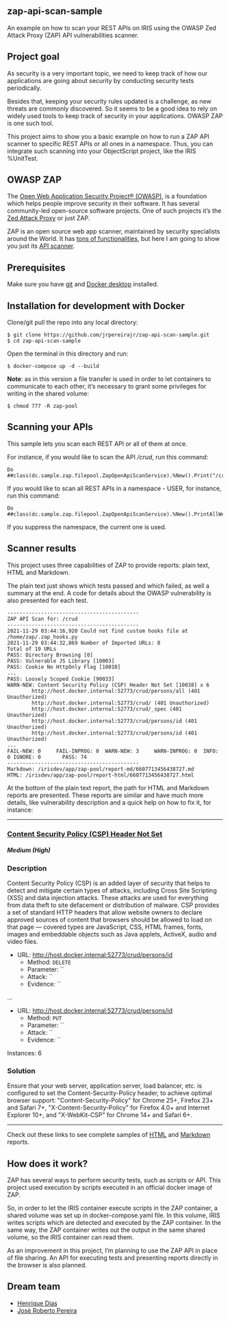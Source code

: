 ## zap-api-scan-sample
An example on how to scan your REST APIs on IRIS using the OWASP Zed Attack Proxy (ZAP) API vulnerabilities scanner.
## Project goal
As security is a very important topic, we need to keep track of how our applications are going about security by conducting security tests periodically.

Besides that, keeping your security rules updated is a challenge, as new threats are commonly discovered. So it seems to be a good idea to rely on widely used tools to keep track of security in your applications. OWASP ZAP is one such tool.

This project aims to show you a basic example on how to run a ZAP API scanner to specific REST APIs or all ones in a namespace. Thus, you can integrate such scanning into your ObjectScript project, like the IRIS %UnitTest.
## OWASP ZAP
The [Open Web Application Security Project® (OWASP)](https://owasp.org/), is a foundation which helps people improve security in their software. It has several community-led open-source software projects. One of such projects it’s the [Zed Attack Proxy](https://owasp.org/www-project-zap/) or just ZAP.

ZAP is an open source web app scanner, maintained by security specialists around the World. It has [tons of functionalities](https://www.zaproxy.org/docs/), but here I am going to show you just its [API scanner](https://www.zaproxy.org/docs/docker/api-scan/).
## Prerequisites
Make sure you have [git](https://git-scm.com/book/en/v2/Getting-Started-Installing-Git) and [Docker desktop](https://www.docker.com/products/docker-desktop) installed.
## Installation for development with Docker
Clone/git pull the repo into any local directory:
```
$ git clone https://github.com/jrpereirajr/zap-api-scan-sample.git
$ cd zap-api-scan-sample
```
Open the terminal in this directory and run:
```
$ docker-compose up -d --build
```
**Note**: as in this version a file transfer is used in order to let containers to communicate to each other, it’s necessary to grant some privileges for writing in the shared volume:
```
$ chmod 777 -R zap-pool
```
## Scanning your APIs
This sample lets you scan each REST API or all of them at once.

For instance, if you would like to scan the API */crud*, run this command:
```
Do ##class(dc.sample.zap.filepool.ZapOpenApiScanService).%New().Print("/crud")
```
If you would like to scan all REST APIs in a namespace - USER, for instance, run this command:
```
Do ##class(dc.sample.zap.filepool.ZapOpenApiScanService).%New().PrintAllWebApps("USER")
```
If you suppress the namespace, the current one is used.
## Scanner results
This project uses  three capabilities of ZAP to provide reports: plain text, HTML and Markdown.

The plain text just shows which tests passed and which failed, as well a summary at the end. A code for details about the OWASP vulnerability is also presented for each test.
```
-------------------------------------------
ZAP API Scan for: /crud
-------------------------------------------
2021-11-29 03:44:16,920 Could not find custom hooks file at /home/zap/.zap_hooks.py 
2021-11-29 03:44:32,869 Number of Imported URLs: 8
Total of 19 URLs
PASS: Directory Browsing [0]
PASS: Vulnerable JS Library [10003]
PASS: Cookie No HttpOnly Flag [10010]
...
PASS: Loosely Scoped Cookie [90033]
WARN-NEW: Content Security Policy (CSP) Header Not Set [10038] x 6 
        http://host.docker.internal:52773/crud/persons/all (401 Unauthorized)
        http://host.docker.internal:52773/crud/ (401 Unauthorized)
        http://host.docker.internal:52773/crud/_spec (401 Unauthorized)
        http://host.docker.internal:52773/crud/persons/id (401 Unauthorized)
        http://host.docker.internal:52773/crud/persons/id (401 Unauthorized)
...
FAIL-NEW: 0     FAIL-INPROG: 0  WARN-NEW: 3     WARN-INPROG: 0  INFO: 0 IGNORE: 0       PASS: 74
-------------------------------------------
Markdown: /irisdev/app/zap-pool/report-md/6607713456438727.md
HTML: /irisdev/app/zap-pool/report-html/6607713456438727.html
```
At the bottom of the plain text report, the path for HTML and Markdown reports are presented. These reports are similar and have much more details, like vulnerability description and a quick help on how to fix it, for instance:

---
### [ Content Security Policy (CSP) Header Not Set ](https://www.zaproxy.org/docs/alerts/10038/)

##### Medium (High)

### Description

Content Security Policy (CSP) is an added layer of security that helps to detect and mitigate certain types of attacks, including Cross Site Scripting (XSS) and data injection attacks. These attacks are used for everything from data theft to site defacement or distribution of malware. CSP provides a set of standard HTTP headers that allow website owners to declare approved sources of content that browsers should be allowed to load on that page — covered types are JavaScript, CSS, HTML frames, fonts, images and embeddable objects such as Java applets, ActiveX, audio and video files.

* URL: http://host.docker.internal:52773/crud/persons/id
  * Method: `DELETE`
  * Parameter: ``
  * Attack: ``
  * Evidence: ``

...

* URL: http://host.docker.internal:52773/crud/persons/id
  * Method: `PUT`
  * Parameter: ``
  * Attack: ``
  * Evidence: ``

Instances: 6

### Solution

Ensure that your web server, application server, load balancer, etc. is configured to set the Content-Security-Policy header, to achieve optimal browser support: "Content-Security-Policy" for Chrome 25+, Firefox 23+ and Safari 7+, "X-Content-Security-Policy" for Firefox 4.0+ and Internet Explorer 10+, and "X-WebKit-CSP" for Chrome 14+ and Safari 6+.

---

Check out these links to see complete samples of [HTML](https://htmlpreview.github.io/?https://raw.githubusercontent.com/jrpereirajr/zap-api-scan-sample/master/misc/6607713456438727.html) and [Markdown](https://github.com/jrpereirajr/zap-api-scan-sample/blob/master/misc/6607713456438727.md) reports.
## How does it work?
ZAP has several ways to perform security tests, such as scripts or API. This project used execution by scripts executed in an official docker image of ZAP.

So, in order to let the IRIS container execute scripts in the ZAP container, a shared volume was set up in docker-compose.yaml file. In this volume, IRIS writes scripts which are detected and executed by the ZAP container. In the same way, the ZAP container writes out the output in the same shared volume, so the IRIS container can read them.

As an improvement in this project, I’m planning to use the ZAP API in place of file sharing. An API for executing tests and presenting reports directly in the browser is also planned.

## Dream team

* [Henrique Dias](https://community.intersystems.com/user/henrique-dias-2)
* [José Roberto Pereira](https://community.intersystems.com/user/jos%C3%A9-roberto-pereira-0)
